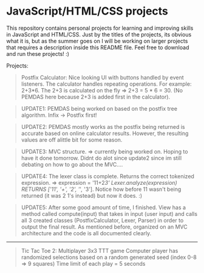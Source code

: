 # JavaScript/HTML/CSS projects

This repository contains personal projects for learning and improving skills in JavaScript and HTML/CSS. Just by the titles of the projects, its obvious what it is, but as the summer goes on I will be working on larger projects that requires a description inside this README file. Feel free to download and run these projects! :)

Projects:
> Postfix Calculator: 
  > Nice looking UI with buttons handled by event listeners. 
  > The calculator handles repeating operations. For example: 2+3*6. The 2+3 is calculated on the fly => 2+3 = 5 * 6 = 30. (No PEMDAS here because 2+3 is added first in the calculator). 

  > UPDATE1: PEMDAS being worked on based on the postfix tree algorithm. Infix -> Postfix first!
  
  > UPDATE2: PEMDAS mostly works as the postfix being returned is accurate based on online calculator results. However, the resulting values are off alittle bit for some reason. 
  
  > UPDATE3: MVC structure. => currently being worked on. Hoping to have it done tomorrow. Didnt do alot since update2 since im still debating on how to go about the MVC....
 
  > UPDATE4: The lexer class is complete. Returns the correct tokenized expression. => expression = '11+2*3' Lexer.analyze(expression) RETURNS ['11', '+', '2', '*', '3']. Notice how before 11 wasn't being returned (it was 2 1's instead) but now it does. :)
  
  > UPDATE5: After some good amount of time, I finished. View has a method called compute(input) that takes in input (user input) and calls all 3 created classes (PostfixCalculator, Lexer, Parser) in order to output the final result. As mentioned before, organized on an MVC architecture and the code is all documented clearly.

____________________________________________
>Tic Tac Toe 2:
  > Multiplayer 3x3 TTT game
  > Computer player has randomized selections based on a random generated seed (index 0-8 => 9 squares)
  > Time limit of each play = 5 seconds


